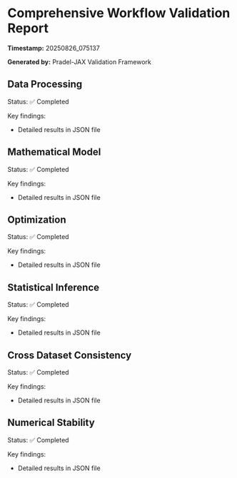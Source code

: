# Comprehensive Workflow Validation Report

**Timestamp:** 20250826_075137

**Generated by:** Pradel-JAX Validation Framework

## Data Processing

Status: ✅ Completed

Key findings:
- Detailed results in JSON file

## Mathematical Model

Status: ✅ Completed

Key findings:
- Detailed results in JSON file

## Optimization

Status: ✅ Completed

Key findings:
- Detailed results in JSON file

## Statistical Inference

Status: ✅ Completed

Key findings:
- Detailed results in JSON file

## Cross Dataset Consistency

Status: ✅ Completed

Key findings:
- Detailed results in JSON file

## Numerical Stability

Status: ✅ Completed

Key findings:
- Detailed results in JSON file

